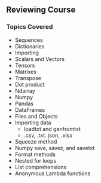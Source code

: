 ## Reviewing Course 
###  Topics Covered
- Sequences
- Dictionaries
- Importing
- Scalars and Vectors
- Tensors
- Matrixes
- Transpose
- Dot product
- Ndarray
- Numpy
- Pandas
- DataFrames
- Files and Objects
- Importing data
    - loadtxt and genfromtxt
    - .csv, .txt. json, .xlsx
- Squeeze method
- Numpy save, savez, and savetxt
- Format methods
- Nested for loops
- List comprehensions
- Anonymous Lambda functions

